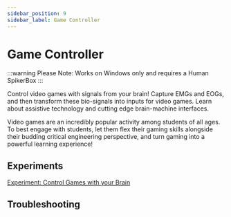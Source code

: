```yaml
---
sidebar_position: 9
sidebar_label: Game Controller
---
```


# Game Controller #
:::warning
Please Note: Works on Windows only and requires a Human SpikerBox
:::

Control video games with signals from your brain! Capture EMGs and EOGs, and then transform these bio-signals into inputs for video games. Learn about assistive technology and cutting edge brain-machine interfaces.

Video games are an incredibly popular activity among students of all ages. To best engage with students, let them flex their gaming skills alongside their budding critical engineering perspective, and turn gaming into a powerful learning experience!

## Experiments ##
[Experiment: Control Games with your Brain](https://backyardbrains.com/experiments/controlgameswithyourbrain)

## Troubleshooting ##

